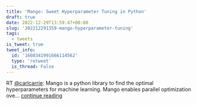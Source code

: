```yaml
---
title: 'Mango: Sweet Hyperparameter Tuning in Python'
draft: true
date: 2022-12-29T13:59:47+00:00
slug: '202212291359-mango-hyperparameter-tuning'
tags:
  - tweets
is_tweet: true
tweet_info:
  id: '1608341991666114562'
  type: 'retweet'
  is_thread: False
---
```




RT [@carlcarrie](https://x.com/carlcarrie): Mango is a python library to find the optimal hyperparameters for machine learning. Mango enables parallel optimization ove… [continue reading](https://x.com/sytelus/status/1608341991666114562)
